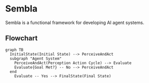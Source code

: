 # Sembla

Sembla is a functional framework for developing AI agent systems.

## Flowchart

```mermaid
graph TB
  InitialState(Initial State) --> PerceiveAndAct
  subgraph "Agent System"
    PerceiveAndAct(Perception Action Cycle) --> Evaluate
    Evaluate{Goal Met?} -- No --> PerceiveAndAct
  end
    Evaluate -- Yes --> FinalState(Final State)
```
